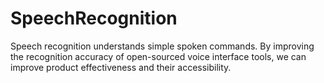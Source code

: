 # SpeechRecognition
Speech recognition understands simple spoken commands. By improving the recognition accuracy of open-sourced voice interface tools, we can improve product effectiveness and their accessibility.

